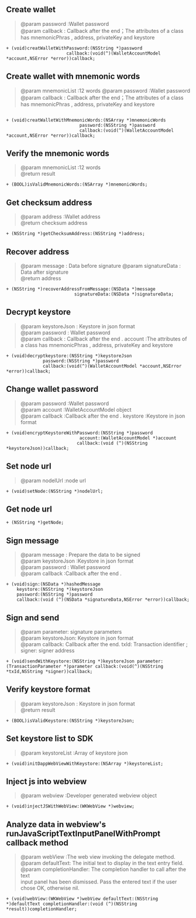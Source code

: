 ##  Create wallet   
>
>    @param password :Wallet password  
>    @param callback : Callback after the end；The attributes of a class has mnemonicPhras , address, privateKey and keystore    
> 

```obj-c
+ (void)creatWalletWithPassword:(NSString *)password
                       callback:(void(^)(WalletAccountModel *account,NSError *error))callback;

```

## Create wallet with mnemonic words   
>
>    @param mnemonicList :12 words
>    @param password :Wallet password    
>    @param callback : Callback after the end；The attributes of a class has mnemonicPhras , address, privateKey and keystore    
> 
```

+ (void)creatWalletWithMnemonicWords:(NSArray *)mnemonicWords
                            password:(NSString *)password
                            callback:(void(^)(WalletAccountModel *account,NSError *error))callback;

```

##  Verify the mnemonic words    
>
>   @param mnemonicList :12 words   
>   @return result   
> 
```
+ (BOOL)isValidMnemonicWords:(NSArray *)mnemonicWords;
```


##  Get checksum address    
>
>  @param address :Wallet address   
>  @return checksum address   
>
```
+ (NSString *)getChecksumAddress:(NSString *)address;
```


##  Recover address
>
>  @param message : Data before signature
>  @param signatureData : Data after signature  
>  @return  address  
> 

```
+ (NSString *)recoverAddressFromMessage:(NSData *)message
                          signatureData:(NSData *)signatureData;
```

##  Decrypt keystore
>
 >  @param keystoreJson : Keystore in json format   
 >  @param password : Wallet password   
 >  @param callback : Callback after the end . account :The attributes of a class has mnemonicPhras , address, privateKey and keystore   
 >
 >
 ```
+ (void)decryptkeystore:(NSString *)keystoreJson
               password:(NSString *)password
               callback:(void(^)(WalletAccountModel *account,NSError *error))callback;
```
##  Change wallet password
>
>   @param password :Wallet password   
>   @param account :WalletAccountModel object   
>   @param callback :Callback after the end . keystore :Keystore in json format   
> 
> 
```
+ (void)encryptKeystoreWithPassword:(NSString *)password
                            account:(WalletAccountModel *)account
                           callback:(void (^)(NSString *keystoreJson))callback;
```
##  Set node url   
>
>  @param nodelUrl :node url   
>
>
```
+ (void)setNode:(NSString *)nodelUrl;
```



## Get node url
>
>
```
+ (NSString *)getNode;
```


##   Sign message  
>
>   @param message : Prepare the data to be signed   
>   @param keystoreJson :Keystore in json format   
>   @param password :  Wallet password   
>   @param callback :Callback after the end .   
>

```
+ (void)sign:(NSData *)hashedMessage
    keystore:(NSString *)keystoreJson
    password:(NSString *)password
    callback:(void (^)(NSData *signatureData,NSError *error))callback;

```

##   Sign and send
>
>  @param parameter: signature parameters   
>  @param keystoreJson: Keystore in json format   
>  @param callback: Callback after the end. txId: Transaction identifier ; signer:  signer address   
>
>
```
+ (void)sendWithKeystore:(NSString *)keystoreJson parameter:(TransactionParameter *)parameter callback:(void(^)(NSString *txId,NSString *signer))callback;
```

##   Verify keystore format  
>
>  @param keystoreJson : Keystore in json format   
>  @return result  
>

```
+ (BOOL)isValidKeystore:(NSString *)keystoreJson;
```


##  Set keystore list to SDK
>
>  @param keystoreList :Array of keystore json
>
>

```
+ (void)initDappWebViewWithKeystore:(NSArray *)keystoreList;  

```


##   Inject js into webview   
>
>  @param webview :Developer generated webview object   
>
>
```
+ (void)injectJSWithWebView:(WKWebView *)webview;
```

##  Analyze data in webview's runJavaScriptTextInputPanelWithPrompt callback method
>
> @param webView :The web view invoking the delegate method.   
> @param defaultText: The initial text to display in the text entry field.   
> @param completionHandler: The completion handler to call after the text   
  input panel has been dismissed. Pass the entered text if the user chose
  OK, otherwise nil.
>
```
+ (void)webView:(WKWebView *)webView defaultText:(NSString *)defaultText completionHandler:(void (^)(NSString *result))completionHandler;
```
